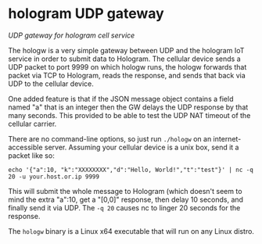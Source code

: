 # hologram UDP gateway

_UDP gateway for hologram cell service_

The hologw is a very simple gateway between UDP and the hologram IoT
service in order to submit data to Hologram.
The cellular device sends a UDP packet to port 9999 on which hologw runs,
the hologw forwards that packet via TCP to Hologram, reads the response, and
sends that back via UDP to the cellular device.

One added feature is that if the JSON message object contains a field
named "a" that is an integer then the GW delays the UDP response by
that many seconds. This provided to be able to test the UDP NAT timeout
of the cellular carrier.

There are no command-line options, so just run `./hologw` on an internet-accessible
server. Assuming your cellular device is a unix box, send it a packet
like so:
```
echo '{"a":10, "k":"XXXXXXXX","d":"Hello, World!","t":"test"}' | nc -q 20 -u your.host.or.ip 9999
```

This will submit the whole message to Hologram (which doesn't seem to mind the extra "a":10,
get a "[0,0]" response, then delay 10 seconds, and finally send it via UDP.
The `-q 20` causes nc to linger 20 seconds for the response.

The `hologw` binary is a Linux x64 executable that will run on any Linux distro.
